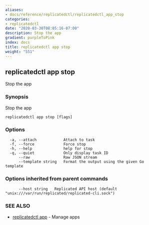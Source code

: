```yaml
---
aliases:
- docs/reference/replicatedctl/replicatedctl_app_stop
categories:
- replicatedctl
date: "2020-03-30T08:05:16-07:00"
description: Stop the app
gradient: purpleToPink
index: docs
title: replicatedctl app stop
weight: "551"
---
```


## replicatedctl app stop

Stop the app

### Synopsis

Stop the app

```
replicatedctl app stop [flags]
```

### Options

```
  -a, --attach            Attach to task
  -f, --force             Force stop
  -h, --help              help for stop
  -q, --quiet             Only display task ID
      --raw               Raw JSON stream
      --template string   Format the output using the given Go template
```

### Options inherited from parent commands

```
      --host string   Replicated API host (default "unix:///var/run/replicated/replicated-cli.sock")
```

### SEE ALSO

* [replicatedctl app](/api/replicatedctl/replicatedctl_app/)	 - Manage apps

